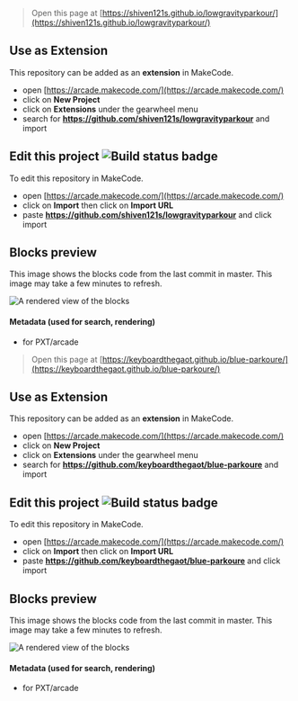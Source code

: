  


> Open this page at [https://shiven121s.github.io/lowgravityparkour/](https://shiven121s.github.io/lowgravityparkour/)

## Use as Extension

This repository can be added as an **extension** in MakeCode.

* open [https://arcade.makecode.com/](https://arcade.makecode.com/)
* click on **New Project**
* click on **Extensions** under the gearwheel menu
* search for **https://github.com/shiven121s/lowgravityparkour** and import

## Edit this project ![Build status badge](https://github.com/shiven121s/lowgravityparkour/workflows/MakeCode/badge.svg)

To edit this repository in MakeCode.

* open [https://arcade.makecode.com/](https://arcade.makecode.com/)
* click on **Import** then click on **Import URL**
* paste **https://github.com/shiven121s/lowgravityparkour** and click import

## Blocks preview

This image shows the blocks code from the last commit in master.
This image may take a few minutes to refresh.

![A rendered view of the blocks](https://github.com/shiven121s/lowgravityparkour/raw/master/.github/makecode/blocks.png)

#### Metadata (used for search, rendering)

* for PXT/arcade
<script src="https://makecode.com/gh-pages-embed.js"></script><script>makeCodeRender("{{ site.makecode.home_url }}", "{{ site.github.owner_name }}/{{ site.github.repository_name }}");</script>



> Open this page at [https://keyboardthegaot.github.io/blue-parkoure/](https://keyboardthegaot.github.io/blue-parkoure/)

## Use as Extension

This repository can be added as an **extension** in MakeCode.

* open [https://arcade.makecode.com/](https://arcade.makecode.com/)
* click on **New Project**
* click on **Extensions** under the gearwheel menu
* search for **https://github.com/keyboardthegaot/blue-parkoure** and import

## Edit this project ![Build status badge](https://github.com/keyboardthegaot/blue-parkoure/workflows/MakeCode/badge.svg)

To edit this repository in MakeCode.

* open [https://arcade.makecode.com/](https://arcade.makecode.com/)
* click on **Import** then click on **Import URL**
* paste **https://github.com/keyboardthegaot/blue-parkoure** and click import

## Blocks preview

This image shows the blocks code from the last commit in master.
This image may take a few minutes to refresh.

![A rendered view of the blocks](https://github.com/keyboardthegaot/blue-parkoure/raw/master/.github/makecode/blocks.png)

#### Metadata (used for search, rendering)

* for PXT/arcade
<script src="https://makecode.com/gh-pages-embed.js"></script><script>makeCodeRender("{{ site.makecode.home_url }}", "{{ site.github.owner_name }}/{{ site.github.repository_name }}");</script>
